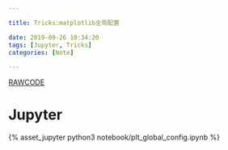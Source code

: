 ```yaml
---

title: Tricks:matplotlib全局配置

date: 2019-09-26 10:34:20
tags: [Jupyter, Tricks]
categories: [Note]

---
```


[RAWCODE](https://raw.githubusercontent.com/qrsforever/code_blog_post/master/Note/Jupyter/plt_global_config.md)

<!-- more -->

# Jupyter

{% asset_jupyter python3 notebook/plt_global_config.ipynb %}
